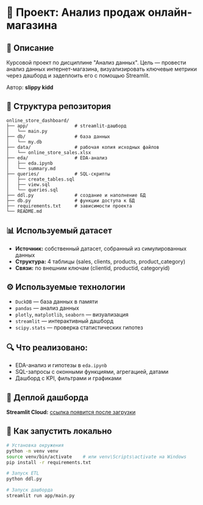 # 🧠 Проект: Анализ продаж онлайн-магазина

## 📌 Описание
Курсовой проект по дисциплине "Анализ данных". Цель — провести анализ данных интернет-магазина, визуализировать ключевые метрики через дашборд и задеплоить его с помощью Streamlit.

Автор: **slippy kidd**

## 📂 Структура репозитория
```
online_store_dashboard/
├── app/                 # streamlit-дашборд
│   └── main.py
├── db/                  # база данных
│   └── my.db
├── data/                # рабочая копия исходных файлов
│   └── online_store_sales.xlsx
├── eda/                 # EDA-анализ
│   ├── eda.ipynb
│   └── summary.md
├── queries/             # SQL-скрипты
│   ├── create_tables.sql
│   ├── view.sql
│   └── queries.sql
├── ddl.py               # создание и наполнение БД
├── db.py                # функции доступа к БД
├── requirements.txt     # зависимости проекта
└── README.md
```

## 📊 Используемый датасет
- **Источник:** собственный датасет, собранный из симулированных данных
- **Структура:** 4 таблицы (sales, clients, products, product_category)
- **Связи:** по внешним ключам (clientid, productid, categoryid)

## ⚙️ Используемые технологии
- `DuckDB` — база данных в памяти
- `pandas` — анализ данных
- `plotly`, `matplotlib`, `seaborn` — визуализация
- `streamlit` — интерактивный дашборд
- `scipy.stats` — проверка статистических гипотез

## 🔍 Что реализовано:
- EDA-анализ и гипотезы в `eda.ipynb`
- SQL-запросы с оконными функциями, агрегацией, датами
- Дашборд с KPI, фильтрами и графиками

## 🚀 Деплой дашборда
**Streamlit Cloud:** [ссылка появится после загрузки](https://streamlit.io/cloud)

## 📝 Как запустить локально
```bash
# Установка окружения
python -m venv venv
source venv/bin/activate    # или venv\Scripts\activate на Windows
pip install -r requirements.txt

# Запуск ETL
python ddl.py

# Запуск дашборда
streamlit run app/main.py
```

